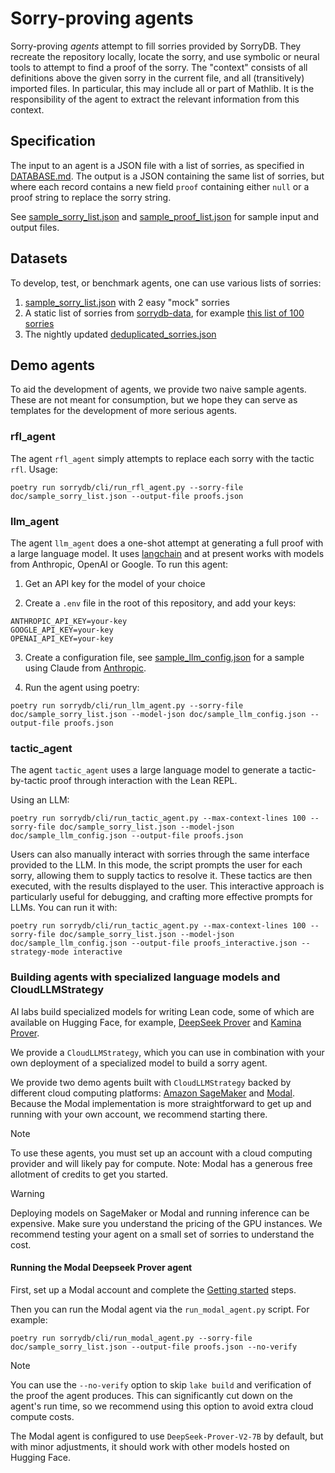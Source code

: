 # Sorry-proving agents

Sorry-proving *agents* attempt to fill sorries provided by SorryDB. They
recreate the repository locally, locate the sorry, and use symbolic or neural
tools to attempt to find a proof of the sorry. The "context" consists of all
definitions above the given sorry in the current file, and all (transitively)
imported files. In particular, this may include all or part of Mathlib. It is
the responsibility of the agent to extract the relevant information from this context.

## Specification

The input to an agent is a JSON file with a list of sorries, as specified in
[DATABASE.md](DATABASE.md).
The output is a JSON containing the same list of sorries, but where each record
contains a new field `proof` containing either `null` or a
proof string to replace the sorry string.

See [sample_sorry_list.json](sample_sorry_list.json) and
[sample_proof_list.json](sample_proof_list.json) for sample input and output files.

## Datasets

To develop, test, or benchmark agents, one can use various lists of sorries:

1. [sample_sorry_list.json](sample_sorry_list.json) with 2 easy "mock" sorries
2. A static list of sorries from [sorrydb-data](https://github.com/SorryDB/sorrydb-data), for example [this list of 100 sorries](https://github.com/SorryDB/sorrydb-data/blob/master/static_100_varied_recent_deduplicated_sorries.json)
3. The nightly updated [deduplicated_sorries.json](https://github.com/SorryDB/sorrydb-data/blob/master/deduplicated_sorries.json)

## Demo agents

To aid the development of agents, we provide two naive sample agents. These are
not meant for consumption, but we hope they can serve as templates for the
development of more serious agents.

### rfl_agent

The agent `rfl_agent` simply attempts to replace each sorry with the tactic
`rfl`. Usage:

`poetry run sorrydb/cli/run_rfl_agent.py --sorry-file doc/sample_sorry_list.json
--output-file proofs.json`

### llm_agent

The agent `llm_agent` does a one-shot attempt at generating a full proof with a
large language model. It uses [langchain](https://www.langchain.com/langchain)
and at present works with models from Anthropic, OpenAI or Google. To run this
agent:

1. Get an API key for the model of your choice

2. Create a `.env` file in the root of this repository, and add your keys:

```
ANTHROPIC_API_KEY=your-key
GOOGLE_API_KEY=your-key
OPENAI_API_KEY=your-key
```

3. Create a configuration file, see [sample_llm_config.json](sample_llm_config.json) for a sample using Claude from [Anthropic](https://www.anthropic.com/).

4. Run the agent using poetry:

`poetry run sorrydb/cli/run_llm_agent.py --sorry-file doc/sample_sorry_list.json --model-json doc/sample_llm_config.json --output-file proofs.json`

### tactic_agent

The agent `tactic_agent` uses a large language model to generate a tactic-by-tactic proof through interaction with the Lean REPL.

Using an LLM:

`poetry run sorrydb/cli/run_tactic_agent.py --max-context-lines 100 --sorry-file doc/sample_sorry_list.json --model-json doc/sample_llm_config.json --output-file proofs.json`

Users can also manually interact with sorries through the same interface provided to the LLM. In this mode, the script prompts the user for each sorry, allowing them to supply tactics to resolve it. These tactics are then executed, with the results displayed to the user. This interactive approach is particularly useful for debugging, and crafting more effective prompts for LLMs. You can run it with:

`poetry run sorrydb/cli/run_tactic_agent.py --max-context-lines 100 --sorry-file doc/sample_sorry_list.json --model-json doc/sample_llm_config.json --output-file proofs_interactive.json --strategy-mode interactive`

### Building agents with specialized language models and CloudLLMStrategy 

AI labs build specialized models for writing Lean code,
some of which are available on Hugging Face,
for example, [DeepSeek Prover](https://huggingface.co/deepseek-ai/DeepSeek-Prover-V2-7B) and [Kamina Prover](https://huggingface.co/AI-MO/Kimina-Prover-Preview-Distill-7B).

We provide a `CloudLLMStrategy`, which you can use in combination with your own deployment of a specialized model to build a sorry agent.

We provide two demo agents built with `CloudLLMStrategy`
backed by different cloud computing platforms: [Amazon SageMaker](https://aws.amazon.com/sagemaker/) and [Modal](https://modal.com/).
Because the Modal implementation is more straightforward to get up and running with your own account, we recommend starting there.


> [!NOTE]
> To use these agents, you must set up an account with a cloud computing provider and will likely pay for compute. 
> Note: Modal has a generous free allotment of credits to get you started.


> [!WARNING]
> Deploying models on SageMaker or Modal and running inference can be expensive.
> Make sure you understand the pricing of the GPU instances.
> We recommend testing your agent on a small set of sorries to understand the cost.

#### Running the Modal Deepseek Prover agent
First, set up a Modal account and complete the [Getting started](https://modal.com/docs/guide) steps.

Then you can run the Modal agent via the `run_modal_agent.py` script. For example:

`poetry run sorrydb/cli/run_modal_agent.py --sorry-file doc/sample_sorry_list.json --output-file proofs.json --no-verify`

> [!NOTE]
> You can use the `--no-verify` option to skip `lake build` and verification of the proof the agent produces.
> This can significantly cut down on the agent's run time, so we recommend using this option to avoid extra cloud compute costs.

The Modal agent is configured to use `DeepSeek-Prover-V2-7B` by default, but with minor adjustments, it should work with other models hosted on Hugging Face.

